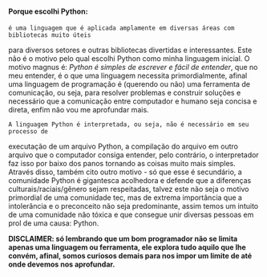 #### Porque escolhi Python:

	é uma linguagem que é aplicada amplamente em diversas áreas com bibliotecas muito úteis
para diversos setores e outras bibliotecas divertidas e interessantes. Este não é o motivo pelo
qual escolhi Python como minha linguagem inicial. O motivo magnus é: *Python é simples de
escrever e fácil de entender*, que no meu entender, é o que uma linguagem necessita
primordialmente, afinal uma linguagem de programação é (querendo ou não) uma ferramenta de
comunicação, ou seja, para resolver problemas e construir soluções e necessário que a
comunicação entre computador e humano seja concisa e direta, enfim não vou me aprofundar mais.
	
	A linguagem Python é interpretada, ou seja, não é necessário em seu processo de
executação de um arquivo Python, a compilação do arquivo em outro arquivo que o computador
consiga entender, pelo contrário, o interpretador faz isso por baixo dos panos tornando as
coisas muito mais simples. Através disso, também cito outro motivo - só que esse é secundário, a
comunidade Python é gigantesca acolhedora e defende que a diferenças culturais/raciais/gênero
sejam respeitadas, talvez este não seja o motivo primordial de uma comunidade tec, mas de
extrema importância que a intolerância e o preconceito não seja predominante, assim temos um 
intuito de uma comunidade não tóxica e que consegue unir diversas pessoas em prol de uma causa: 
Python.
	
**DISCLAIMER: só lembrando que um bom programador não se limita apenas uma linguagem ou ferramenta, ele explora tudo aquilo que lhe convém, afinal, somos curiosos demais para nos impor um limite de até onde devemos nos aprofundar.**
